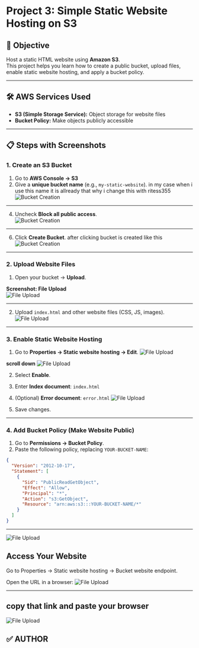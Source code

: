 # Project 3: Simple Static Website Hosting on S3

## 🎯 Objective
Host a static HTML website using **Amazon S3**.  
This project helps you learn how to create a public bucket, upload files, enable static website hosting, and apply a bucket policy.

---

## 🛠️ AWS Services Used
- **S3 (Simple Storage Service):** Object storage for website files  
- **Bucket Policy:** Make objects publicly accessible  

---

## 📋 Steps with Screenshots

### 1. Create an S3 Bucket
1. Go to **AWS Console → S3**
2. Give a **unique bucket name** (e.g., `my-static-website`). in my case when i use this name it is allready that why i change this with ritess355
  ![Bucket Creation](images/name.png)

---

4. Uncheck **Block all public access**.  
  ![Bucket Creation](images/ack.png)

---

6.  Click **Create Bucket**.
   after clicking bucket is created like this
  ![Bucket Creation](images/d.png)

---

### 2. Upload Website Files
1. Open your bucket → **Upload**.  

**Screenshot: File Upload**  
![File Upload](images/up.png)

---

2. Upload `index.html` and other website files (CSS, JS, images).  
![File Upload](images/oplod.png)


---

### 3. Enable Static Website Hosting
1. Go to **Properties → Static website hosting → Edit**.
![File Upload](images/property.png)

**scroll down**
   ![File Upload](images/edit.png)

2. Select **Enable**.  
3. Enter **Index document**: `index.html`  
4. (Optional) **Error document**: `error.html`
 ![File Upload](images/index.png)

6. Save changes.  

---

### 4. Add Bucket Policy (Make Website Public)
1. Go to **Permissions → Bucket Policy**.  
2. Paste the following policy, replacing `YOUR-BUCKET-NAME`:

```json
{
  "Version": "2012-10-17",
  "Statement": [
    {
      "Sid": "PublicReadGetObject",
      "Effect": "Allow",
      "Principal": "*",
      "Action": "s3:GetObject",
      "Resource": "arn:aws:s3:::YOUR-BUCKET-NAME/*"
    }
  ]
}
```
---

 ![File Upload](images/policy.png)




## Access Your Website

 Go to Properties → Static website hosting → Bucket website endpoint.

 Open the URL in a browser:
 ![File Upload](images/link.png)

---
## copy that link and paste your browser 

 ![File Upload](images/output.png)

 ## ✅ AUTHOR

 


